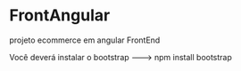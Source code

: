 # FrontAngular
projeto ecommerce em angular FrontEnd

Você deverá instalar o bootstrap
--->  npm install bootstrap
